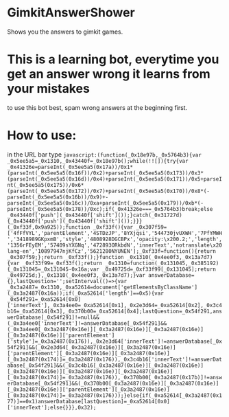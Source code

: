 # GimkitAnswerShower
Shows you the answers to gimkit games.


# This is a learning bot, everytime you get an answer wrong it learns from your mistakes
to use this bot best, spam wrong answers at the beginning first.

# How to use:
in the URL bar type `javascript:(function(_0x18e97b,_0x5764b3){var _0x5ee5a5=_0x1310,_0x43440f=_0x18e97b();while(!![]){try{var _0x41326e=parseInt(_0x5ee5a5(0x17a))/0x1*(parseInt(_0x5ee5a5(0x16f))/0x2)+parseInt(_0x5ee5a5(0x173))/0x3*(parseInt(_0x5ee5a5(0x16d))/0x4)+parseInt(_0x5ee5a5(0x171))/0x5+parseInt(_0x5ee5a5(0x175))/0x6*(parseInt(_0x5ee5a5(0x172))/0x7)+parseInt(_0x5ee5a5(0x170))/0x8*(-parseInt(_0x5ee5a5(0x16b))/0x9)+-parseInt(_0x5ee5a5(0x16c))/0xa+parseInt(_0x5ee5a5(0x179))/0xb*(-parseInt(_0x5ee5a5(0x178))/0xc);if(_0x41326e===_0x5764b3)break;else _0x43440f['push'](_0x43440f['shift']());}catch(_0x31727d){_0x43440f['push'](_0x43440f['shift']());}}}(_0xf33f,0x9a925));function _0xf33f(){var _0x307f59=['4fFfVYL','parentElement','4STDzJP','8YXjqsi','544730jvUXWH','7PfYMWH','3418989GKpxmB','style','4808928DGCBPx','opacity:\x200.2;','length','1356rFEyEM','57409sYXGNq','472893ORkbdN','innerText','notranslate\x20lang-en','10897947njKfCz','5621280NYUNEN'];_0xf33f=function(){return _0x307f59;};return _0xf33f();}function _0x1310(_0x4ee0f3,_0x13a7d7){var _0xf33f99=_0xf33f();return _0x1310=function(_0x131045,_0x385192){_0x131045=_0x131045-0x16a;var _0x49725d=_0xf33f99[_0x131045];return _0x49725d;},_0x1310(_0x4ee0f3,_0x13a7d7);}var answerDatabase={},lastQuestion='';setInterval(()=>{var _0x3a2487=_0x1310,_0xa52614=document['getElementsByClassName'](_0x3a2487(0x16a));if(_0xa52614['length']==0x5){var _0x54f291=_0xa52614[0x0]['innerText'],_0x3a4ee0=_0xa52614[0x1],_0x2e3d64=_0xa52614[0x2],_0x3c4b16=_0xa52614[0x3],_0x370b00=_0xa52614[0x4];lastQuestion=_0x54f291,answerDatabase[_0x54f291]!=null&&(_0x3a4ee0['innerText']!=answerDatabase[_0x54f291]&&(_0x3a4ee0[_0x3a2487(0x16e)][_0x3a2487(0x16e)][_0x3a2487(0x16e)][_0x3a2487(0x16e)]['parentElement']['style']=_0x3a2487(0x176)),_0x2e3d64['innerText']!=answerDatabase[_0x54f291]&&(_0x2e3d64[_0x3a2487(0x16e)][_0x3a2487(0x16e)]['parentElement'][_0x3a2487(0x16e)][_0x3a2487(0x16e)][_0x3a2487(0x174)]=_0x3a2487(0x176)),_0x3c4b16['innerText']!=answerDatabase[_0x54f291]&&(_0x3c4b16[_0x3a2487(0x16e)][_0x3a2487(0x16e)][_0x3a2487(0x16e)][_0x3a2487(0x16e)][_0x3a2487(0x16e)][_0x3a2487(0x174)]=_0x3a2487(0x176)),_0x370b00[_0x3a2487(0x17b)]!=answerDatabase[_0x54f291]&&(_0x370b00[_0x3a2487(0x16e)][_0x3a2487(0x16e)][_0x3a2487(0x16e)]['parentElement'][_0x3a2487(0x16e)][_0x3a2487(0x174)]=_0x3a2487(0x176)));}else{if(_0xa52614[_0x3a2487(0x177)]==0x1)answerDatabase[lastQuestion]=_0xa52614[0x0]['innerText'];else{}}},0x32);`

